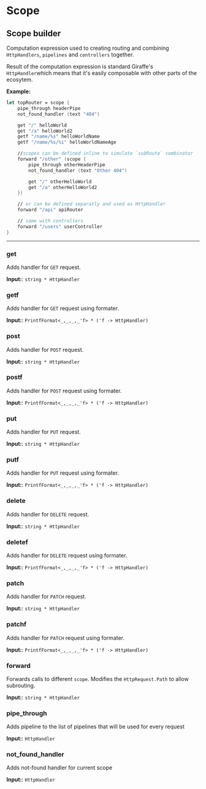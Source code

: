 # Scope

## Scope builder

Computation expression used to creating routing and combining `HttpHandlers`, `pipelines` and `controllers` together.

Result of the computation expression is standard Giraffe's `HttpHandler`which means that it's easily composable with other parts of the ecosytem.

**Example:**

```fsharp
let topRouter = scope {
    pipe_through headerPipe
    not_found_handler (text "404")

    get "/" helloWorld
    get "/a" helloWorld2
    getf "/name/%s" helloWorldName
    getf "/name/%s/%i" helloWorldNameAge

    //scopes can be defined inline to simulate `subRoute` combinator
    forward "/other" (scope {
        pipe_through otherHeaderPipe
        not_found_handler (text "Other 404")

        get "/" otherHelloWorld
        get "/a" otherHelloWorld2
    })

    // or can be defined separatly and used as HttpHandler
    forward "/api" apiRouter

    // same with controllers
    forward "/users" userController
}
```

---

### get

Adds handler for `GET` request.

**Input:**: `string * HttpHandler`

### getf

Adds handler for `GET` request using formater.

**Input:**: `PrintfFormat<_,_,_,_'f> * ('f -> HttpHandler)`

### post

Adds handler for `POST` request.

**Input:**: `string * HttpHandler`

### postf

Adds handler for `POST` request using formater.

**Input:**: `PrintfFormat<_,_,_,_'f> * ('f -> HttpHandler)`

### put

Adds handler for `PUT` request.

**Input:**: `string * HttpHandler`

### putf

Adds handler for `PUT` request using formater.

**Input:**: `PrintfFormat<_,_,_,_'f> * ('f -> HttpHandler)`

### delete

Adds handler for `DELETE` request.

**Input:**: `string * HttpHandler`

### deletef

Adds handler for `DELETE` request using formater.

**Input:**: `PrintfFormat<_,_,_,_'f> * ('f -> HttpHandler)`

### patch

Adds handler for `PATCH` request.

**Input:**: `string * HttpHandler`

### patchf

Adds handler for `PATCH` request using formater.

**Input:**: `PrintfFormat<_,_,_,_'f> * ('f -> HttpHandler)`

### forward

Forwards calls to different `scope`. Modifies the `HttpRequest.Path` to allow subrouting.

**Input:**: `string * HttpHandler`

### pipe_through

Adds pipeline to the list of pipelines that will be used for every request

**Input:**: `HttpHandler`

### not_found_handler

Adds not-found handler for current scope

**Input:**: `HttpHandler`